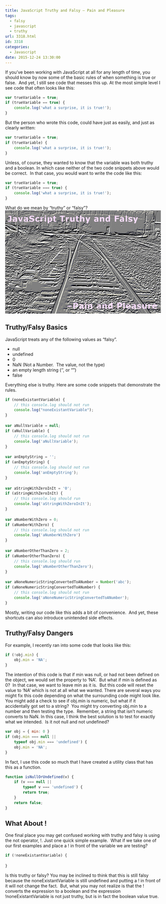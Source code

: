 ```yaml
---
title: JavaScript Truthy and Falsy – Pain and Pleasure
tags:
  - falsy
  - javascript
  - truthy
url: 3318.html
id: 3318
categories:
  - Javascript
date: 2015-12-24 13:30:00
---
```


If you’ve been working with JavaScript at all for any length of time, you should know by now some of the basic rules of when something is true or false.  And yet, I still see code that messes this up. At the most simple level I see code that often looks like this:

<!-- more -->

``` javascript
var trueVariable = true;
if (trueVariable == true) {
    console.log('what a surprise, it is true!');
}
```

But the person who wrote this code, could have just as easily, and just as clearly written:

``` javascript
var trueVariable = true;
if (trueVariable) {
    console.log('what a surprise, it is true!');
}
```

Unless, of course, they wanted to know that the variable was both truthy and a boolean. In which case neither of the two code snippets above would be correct.  In that case, you would want to write the code like this:

``` javascript
var trueVariable = true;
if (trueVariable === true) {
    console.log('what a surprise, it is true!');
}
```

What do we mean by “truthy” or “falsy”? ![image](/uploads/2015/12/image-1.png "image")

Truthy/Falsy Basics
-------------------

JavaScript treats any of the following values as “falsy”.

*   null
*   undefined
*   0
*   NaN (Not a Number.  The value, not the type)
*   an empty length string (‘’, or “”)
*   false

Everything else is truthy. Here are some code snippets that demonstrate the rules.

``` javascript
if (noneExistantVariable) {
    // this console.log should not run
    console.log("noneExistantVariable");
}

var aNullVariable = null;
if (aNullVariable) {
    // this console.log should not run
    console.log('aNullVariable');
}

var anEmptyString = '';
if (anEmptyString) {
    // this console.log should not run
    console.log('anEmptyString');
}

var aStringWithZeroInIt = '0';
if (aStringWithZeroInIt) {
    // this console.log should run
    console.log('aStringWithZeroInIt');
}

var aNumberWithZero = 0;
if (aNumberWithZero) {
    // this console.log should not run
    console.log('aNumberWithZero')
}

var aNumberOtherThanZero = 2;
if (aNumberOtherThanZero) {
    // this console.log should run
    console.log('aNumberOtherThanZero');
}

var aNoneNumericStringConvertedToANumber = Number('abc');
if (aNoneNumericStringConvertedToANumber) {
    // this console.log should not run
    console.log('aNoneNumericStringConvertedToANumber');
}
```

Mostly, writing our code like this adds a bit of convenience.  And yet, these shortcuts can also introduce unintended side effects.

Truthy/Falsy Dangers
--------------------

For example, I recently ran into some code that looks like this:

``` javascript
if (!obj.min) {
    obj.min = 'NA';
}
```

The intention of this code is that if min was null, or had not been defined on the object, we would set the property to ‘NA’.  But what if min is defined as 0?  In that case, we want to leave min as it is.  But this code will reset the value to ‘NA’ which is not at all what we wanted. There are several ways you might fix this code depending on what the surrounding code might look like. You might add a check to see if obj.min is numeric, but what if it accidentally got set to a string?  You might try converting obj.min to a number and then testing the type.  Remember, a string that isn’t numeric converts to NaN. In this case, I think the best solution is to test for exactly what we intended.  Is it not null and not undefined?

``` javascript
var obj = { min: 0 }
if (obj.min === null ||
    typeof obj.min === 'undefined') {
    obj.min = 'NA';
}
```

In fact, I use this code so much that I have created a utility class that has this as a function.

``` javascript
function isNullOrUndefined(v) {
    if (v === null ||
        typeof v === 'undefined') {
        return true;
    }
    return false;
}
```

What About !
------------

One final place you may get confused working with truthy and falsy is using the not operator, !. Just one quick simple example.  What if we take one of our first examples and place a ! in front of the variable we are testing?

``` javascript
if (!noneExistantVariable) {

}
```

Is this truthy or falsy? You may be inclined to think that this is still falsy because the noneExistantVariable is still undefined and putting a ! in front of it will not change the fact.  But, what you may not realize is that the ! converts the expression to a boolean and the expression !noneExistantVariable is not just truthy, but is in fact the boolean value true.
